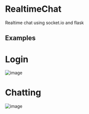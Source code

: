 # RealtimeChat
Realtime chat using socket.io and flask

## Examples

# Login

![image](https://user-images.githubusercontent.com/36039121/170137969-c4161d1d-6f45-4c11-ab87-0d1b446093c6.png)


# Chatting

![image](https://user-images.githubusercontent.com/36039121/170138079-bd7f37e7-abdb-4e27-8615-08326bd53c26.png)

